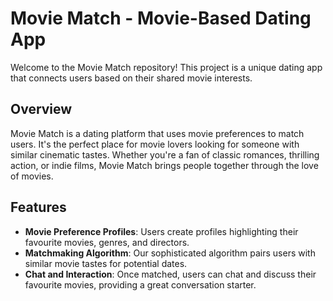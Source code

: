 # Movie Match - Movie-Based Dating App

Welcome to the Movie Match repository! This project is a unique dating app that connects users based on their shared movie interests.

## Overview

Movie Match is a dating platform that uses movie preferences to match users. It's the perfect place for movie lovers looking for someone with similar cinematic tastes. Whether you're a fan of classic romances, thrilling action, or indie films, Movie Match brings people together through the love of movies.

## Features

- **Movie Preference Profiles**: Users create profiles highlighting their favourite movies, genres, and directors.
- **Matchmaking Algorithm**: Our sophisticated algorithm pairs users with similar movie tastes for potential dates.
- **Chat and Interaction**: Once matched, users can chat and discuss their favourite movies, providing a great conversation starter.
